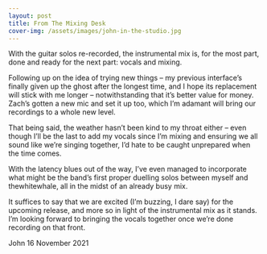 ```yaml
---
layout: post
title: From The Mixing Desk
cover-img: /assets/images/john-in-the-studio.jpg
---
```


With the guitar solos re-recorded, the instrumental mix is, for the most part, done and ready for the next part: vocals and mixing.

Following up on the idea of trying new things – my previous interface’s finally given up the ghost after the longest time, and I hope its replacement will stick with me longer – notwithstanding that it’s better value for money. Zach’s gotten a new mic and set it up too, which I’m adamant will bring our recordings to a whole new level.

That being said, the weather hasn’t been kind to my throat either – even though I’ll be the last to add my vocals since I’m mixing and ensuring we all sound like we’re singing together, I’d hate to be caught unprepared when the time comes.  

With the latency blues out of the way, I’ve even managed to incorporate what might be the band’s first proper duelling solos between myself and thewhitewhale, all in the midst of an already busy mix. 

It suffices to say that we are excited (I’m buzzing, I dare say) for the upcoming release, and more so in light of the instrumental mix as it stands. I’m looking forward to bringing the vocals together once we’re done recording on that front.

John
16 November 2021
